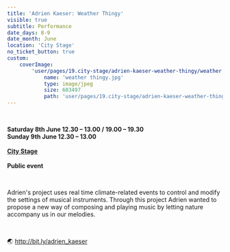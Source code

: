 ```yaml
---
title: 'Adrien Kaeser: Weather Thingy'
visible: true
subtitle: Performance
date_days: 8-9
date_month: June
location: 'City Stage'
no_ticket_button: true
custom:
    coverImage:
        'user/pages/19.city-stage/adrien-kaeser-weather-thingy/weather thingy.jpg':
            name: 'weather thingy.jpg'
            type: image/jpeg
            size: 603497
            path: 'user/pages/19.city-stage/adrien-kaeser-weather-thingy/weather thingy.jpg'
---
```


<br>

**Saturday 8th June 12.30 – 13.00 / 19.00 – 19.30**<br>
**Sunday 9th June 12.30 – 13.00**<br>
<br>
**[City Stage](/map)**<br>
<br>
**Public event**

<br>

Adrien's project uses real time climate-related events to control and modify the settings of musical instruments. Through this project Adrien wanted to propose a new way of composing and playing music by letting nature accompany us in our melodies. 

<br>

🌏 http://bit.ly/adrien_kaeser